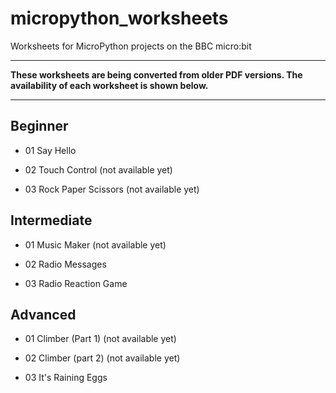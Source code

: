# micropython_worksheets

Worksheets for MicroPython projects on the BBC micro:bit

---
**These worksheets are being converted from older PDF versions. The availability of each worksheet is shown below.**

---


## Beginner

- 01 Say Hello

- 02 Touch Control (not available yet)

- 03 Rock Paper Scissors (not available yet)


## Intermediate

- 01 Music Maker (not available yet)

- 02 Radio Messages

- 03 Radio Reaction Game


## Advanced

- 01 Climber (Part 1) (not available yet)

- 02 Climber (part 2) (not available yet)

- 03 It's Raining Eggs

